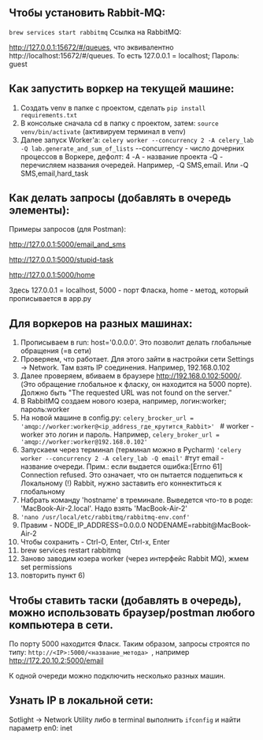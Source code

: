## Чтобы установить Rabbit-MQ:
```brew services start rabbitmq```
Ссылка на RabbitMQ:

http://127.0.0.1:15672/#/queues, что эквивалентно http://localhost:15672/#/queues. То есть 127.0.0.1 = localhost; Пароль: guest

## Как запустить воркер на текущей машине:
1. Создать venv в папке с проектом, сделать ```pip install requirements.txt```
2. В консольке сначала cd в папку с проектом, затем: ```source venv/bin/activate``` (активируем терминал в venv)
3. Далее запуск Worker'a:
```celery worker --concurrency 2 -A celery_lab -Q lab.generate_and_sum_of_lists```
--concurrency - число дочерних процессов в Воркере, дефолт: 4
-A - название проекта
-Q - перечисляем названия очередей. Например, -Q SMS,email. Или -Q SMS,email,hard_task

## Как делать запросы (добавлять в очередь элементы):
Примеры запросов (для Postman):

http://127.0.0.1:5000/email_and_sms
    
http://127.0.0.1:5000/stupid-task
    
http://127.0.0.1:5000/home
    
Здесь 127.0.0.1 = localhost, 5000 - порт Фласка, home - метод, который прописывается в app.py

## Для воркеров на разных машинах:
1) Прописываем в run: host='0.0.0.0'. Это позволит делать глобальные обращения (=в сети)
2) Проверяем, что работает. Для этого зайти в настройки сети Settings -> Network. Там взять IP соединения. Например, 192.168.0.102
3) Далее проверяем, вбиваем в браузере http://192.168.0.102:5000/. (Это обращение глобальное к фласку, он находится на 5000 порте). Должно быть "The requested URL was not found on the server."
4) В RabbitMQ создаем нового юзера, например, логин:worker; пароль:worker
5) На новой машине в config.py:
```celery_brocker_url = 'amqp://worker:worker@<ip_address_где_крутится_Rabbit>' ``` # worker - worker это логин и пароль. Например,
```celery_broker_url = 'amqp://worker:worker@192.168.0.102' ```
6) Запускаем через терминал (терминал можно в Pycharm) ``` 'celery worker --concurrency 2 -A celery_lab -Q email' ``` #тут email - название очереди. Прим.: если выдается ошибка:[Errno 61] Connection refused. Это означает, что он пытается подцепиться к Локальному (!) Rabbit, нужно заставить его коннектиться к глобальному
7) Набрать команду 'hostname' в треминале. Выведется что-то в роде: 'MacBook-Air-2.local'. Надо взять 'MacBook-Air-2'
8) ``` 'nano /usr/local/etc/rabbitmq/rabbitmq-env.conf' ```
9) Правим - NODE_IP_ADDRESS=0.0.0.0
NODENAME=rabbit@MacBook-Air-2
10) Чтобы сохранить - Ctrl-O, Enter, Ctrl-x, Enter
11) brew services restart rabbitmq
12) Заново заводим юзера worker (через интерфейс Rabbit MQ), жмем set permissions
13) повторить пункт 6)


## Чтобы ставить таски (добавлять в очередь), можно использовать браузер/postman любого компьютера в сети.
По порту 5000 находится Фласк. Таким образом, запросы строятся по типу:
```http://<IP>:5000/<название_метода> ```, например
http://172.20.10.2:5000/email

К одной очереди можно подключить несколько разных машин.

## Узнать IP в локальной сети:
Sotlight -> Network Utility либо в terminal выполнить `ifconfig` и найти параметр en0: inet 
